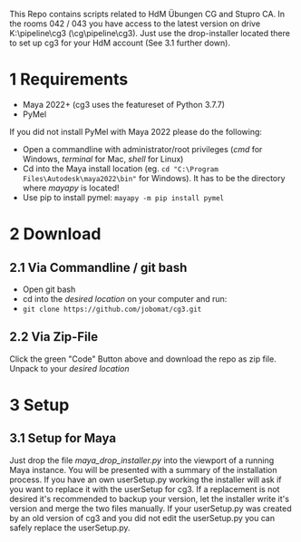 This Repo contains scripts related to HdM Übungen CG and Stupro CA.
In the rooms 042 / 043 you have access to the latest version on drive K:\pipeline\cg3 (\\cg\pipeline\cg3). Just use the drop-installer located there to set up cg3 for your HdM account (See 3.1 further down). 

# 1 Requirements
+ Maya 2022+ (cg3 uses the featureset of Python 3.7.7)
+ PyMel

If you did not install PyMel with Maya 2022 please do the following:
+ Open a commandline with administrator/root privileges (*cmd* for Windows, *terminal* for Mac, *shell* for Linux)
+ Cd into the Maya install location (eg. ```cd "C:\Program Files\Autodesk\maya2022\bin"``` for Windows). It has to be the directory where *mayapy* is located!
+ Use pip to install pymel: ```mayapy -m pip install pymel```

# 2 Download

## 2.1 Via Commandline / git bash
+ Open git bash
+ cd into the *desired location* on your computer and run:
+ ```git clone https://github.com/jobomat/cg3.git```

## 2.2 Via Zip-File
Click the green "Code" Button above and download the repo as zip file. Unpack to your *desired location*

# 3 Setup

## 3.1 Setup for Maya
Just drop the file *maya_drop_installer.py* into the viewport of a running Maya instance. You will be presented with a summary of the installation process. If you have an own userSetup.py working the installer will ask if you want to replace it with the userSetup for cg3. If a replacement is not desired it's recommended to backup your version, let the installer write it's version and merge the two files manually. If your userSetup.py was created by an old version of cg3 and you did not edit the userSetup.py you can safely replace the userSetup.py.
